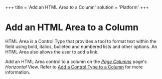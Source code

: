 +++
title = 'Add an HTML Area to a Column'
solution = 'Platform'
+++

# Add an HTML Area to a Column

HTML Area is a Control Type that provides a tool to format text within
the field using bold, italics, bulleted and numbered lists and other
options. An HTML Area also allows the user to add a link.

Add an HTML Area control to a column on the *[Page
Columns](../Sys_Admin/Page_Desc/Page_Columns_H)* page's *Horizontal*
View. Refer to [Add a Control Type to a
Column](Add%20a%20Control%20Type%20to%20a%20Column) for more
information.
